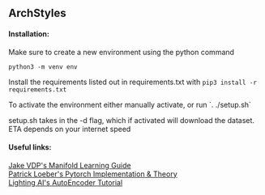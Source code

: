 ## ArchStyles

#### Installation:
Make sure to create a new environment using the python command <p>`python3 -m venv env`</p> Install the requirements listed out in requirements.txt with `pip3 install -r requirements.txt`
<p>To activate the environment either manually activate, or run `. ./setup.sh`</p>
setup.sh takes in the -d flag, which if activated will download the dataset. ETA depends on your internet speed

#### Useful links:

[Jake VDP's Manifold Learning Guide](https://jakevdp.github.io/PythonDataScienceHandbook/05.10-manifold-learning.html)  
[Patrick Loeber's Pytorch Implementation & Theory](https://www.youtube.com/watch?v=zp8clK9yCro&ab_channel=PatrickLoeber)  
[Lighting AI's AutoEncoder Tutorial](https://lightning.ai/docs/pytorch/stable/notebooks/course_UvA-DL/08-deep-autoencoders.html)
